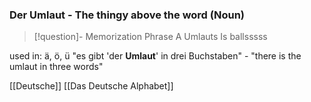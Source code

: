 ### Der Umlaut - The thingy above the word   (Noun)

> [!question]- Memorization Phrase
> A Umlauts Is ballsssss
 
used in: ä, ö, ü
"es gibt 'der **Umlaut**' in drei Buchstaben" - "there is the umlaut in three words"



[[Deutsche]]
[[Das Deutsche Alphabet]]
